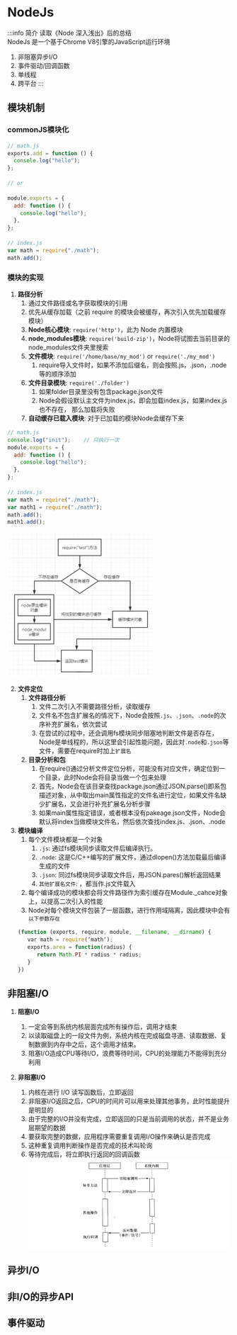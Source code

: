 # NodeJs

:::info 简介
读取《Node 深入浅出》后的总结  
NodeJs 是一个基于Chrome V8引擎的JavaScript运行环境
1. 非阻塞异步I/O
2. 事件驱动/回调函数
3. 单线程
4. 跨平台
:::

## 模块机制
### commonJS模块化
```js
// math.js
exports.add = function () {
  console.log("hello");
};

// or

module.exports = {
  add: function () {
    console.log("hello");
  },
};

// index.js
var math = require("./math");
math.add();
```
### 模块的实现
1. **路径分析**
   1. 通过文件路径或名字获取模块的引用
   2. 优先从缓存加载（之前 require 的模块会被缓存，再次引入优先加载缓存模块）
   3. **Node核心模块**: `require('http')`，此为 Node 内置模块
   4. **node_modules模块**: `require('build-zip')`，Node将试图去当前目录的node_modules文件夹里搜索
   5. **文件模块**: `require('/home/base/my_mod')` or `require('./my_mod')`
      1. require导入文件时，如果不添加后缀名，则会按照.js，.json，.node等的顺序添加
   6. **文件目录模块**: `require('./folder')`
      1. 如果folder目录里没有包含package.json文件
      2. Node会假设默认主文件为index.js，即会加载index.js，如果index.js也不存在， 那么加载将失败
   7. **自动缓存已载入模块**: 对于已加载的模块Node会缓存下来
```js
// math.js
console.log("init");    // 只执行一次
module.exports = {
  add: function () {
    console.log("hello");
  },
};

// index.js
var math = require("./math");
var math1 = require("./math");
math.add();
math1.add();
```
![o.png](./assets/node_module_cache.png)


2. **文件定位**
   1. **文件路径分析**
      1. 文件二次引入不需要路径分析，读取缓存
      2. 文件名不包含扩展名的情况下，Node会按照`.js`、`.json`、`.node`的次序补充扩展名，依次尝试
      3. 在尝试的过程中，还会调用fs模块同步阻塞地判断文件是否存在，Node是单线程的，所以这里会引起性能问题，因此对`.node`和`.json`等文件，需要在require时加上`扩展名`
   2. **目录分析和包**
      1. 在require()通过分析文件定位分析，可能没有对应文件，确定位到一个目录，此时Node会将目录当做一个包来处理
      2. 首先，Node会在该目录查找package.json通过JSON.parse()即系包描述对象，从中取出main属性指定的文件名进行定位，如果文件名缺少扩展名，又会进行补充扩展名分析步骤
      3. 如果main属性指定错误，或者根本没有pakeage.json文件，Node会默认将index当做模块文件名，然后依次查找index.js、.json、.node
3. **模块编译**
   1. 每个文件模块都是一个对象
      1. `.js`: 通过fs模块同步读取文件后编译执行。
      2. `.node`: 这是C/C++编写的扩展文件，通过dlopen()方法加载最后编译生成的文件
      3. `.json`: 同过fs模块同步读取文件后，用JSON.pares()解析返回结果
      4. `其他扩展名文件`: ，都当作.js文件载入
   2. 每个编译成功的模块都会将文件路径作为索引缓存在Module._cahce对象上，以提高二次引入的性能
    3. Node对每个模块文件包装了一层函数，进行作用域隔离，因此模块中会有`以下参数存在`
    ```js
    (function (exports, require, module, __filename, __dirname) {
       var math = require(‘math‘);
       exports.area = function(radius) {
          return Math.PI * radius * radius;
       }
    })
    ```
## 非阻塞I/O
1. **阻塞I/O**
   1. 一定会等到系统内核层面完成所有操作后，调用才结束
   2. 以读取磁盘上的一段文件为例，系统内核在完成磁盘寻道、读取数据、复制数据到内存中之后，这个调用才结束。
   3. 阻塞I/O造成CPU等待I/O，浪费等待时间，CPU的处理能力不能得到充分利用

2. **非阻塞I/O**
   1. 内核在进行 I/O 读写函数后，立即返回
   2. 非阻塞I/O返回之后，CPU的时间片可以用来处理其他事务，此时性能提升是明显的
   3. 由于完整的I/O并没有完成，立即返回的只是当前调用的状态，并不是业务层期望的数据
   4. 要获取完整的数据，应用程序需要重复调用I/O操作来确认是否完成
   5. 这种重复调用判断操作是否完成的技术叫轮询
   6. 等待完成后，将立即执行返回的回调函数
    ![o.png](./assets/continue_io.png)


## 异步I/O
## 非I/O的异步API
## 事件驱动